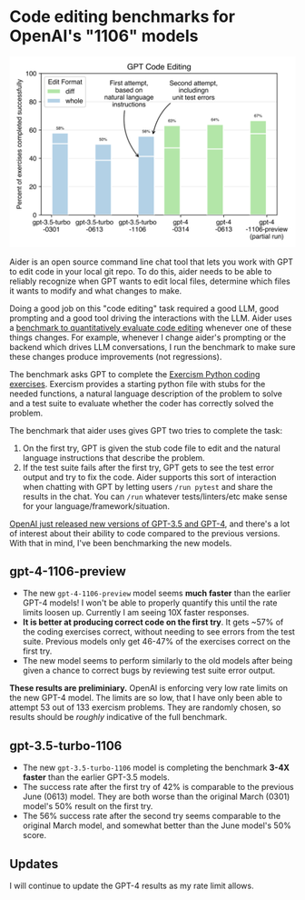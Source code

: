 # Code editing benchmarks for OpenAI's "1106" models

[![benchmark results](../assets/benchmarks-1106.svg)](https://aider.chat/assets/benchmarks-1106.svg)

Aider is an open source command line chat tool that lets you work with GPT to edit
code in your local git repo.
To do this, aider needs to be able to reliably recognize when GPT wants to edit local files,
determine which files it wants to modify and what changes to make.

Doing a good job on this "code editing" task required a good LLM, good prompting and
a good tool driving the interactions with the LLM.
Aider uses a
[benchmark to quantitatively evaluate code editing](https://aider.chat/docs/benchmarks.html)
whenever one of these things changes.
For example,
whenever I change aider's prompting or the backend which drives LLM conversations,
I run the benchmark to make sure these changes produce improvements (not regressions).

The benchmark asks GPT to complete the
[Exercism Python coding exercises](https://github.com/exercism/python).
Exercism provides a starting python file with stubs for the needed functions,
a natural language description of the problem to solve
and a test suite to evaluate whether the coder has correctly solved the problem.

The benchmark that aider uses gives GPT two tries to complete the task:

1. On the first try, GPT is given the stub code file to edit and the natural language instructions that describe the problem.
2. If the test suite fails after the first try, GPT gets to see the test error output and try to fix the code. Aider supports this sort of interaction when chatting with GPT by letting users `/run pytest` and share the results in the chat. You can `/run` whatever tests/linters/etc make sense for your language/framework/situation.

[OpenAI just released new versions of GPT-3.5 and GPT-4](https://openai.com/blog/new-models-and-developer-products-announced-at-devday),
and there's a lot
of interest about their ability to code compared to the previous versions.
With that in mind, I've been benchmarking the new models.

## gpt-4-1106-preview

- The new `gpt-4-1106-preview` model seems **much faster** than the earlier GPT-4 models! I won't be able to properly quantify this until the rate limits loosen up. Currently I am seeing 10X faster responses.
- **It is better at producing correct code on the first try**. It gets ~57% of the coding exercises correct, without needing to see errors from the test suite. Previous models only get 46-47% of the exercises correct on the first try.
- The new model seems to perform similarly to the old models after being given a chance to correct bugs by reviewing test suite error output.

**These results are preliminiary.**
OpenAI is enforcing very low
rate limits on the new GPT-4 model. The limits are so low, that
I have only been able to attempt 53 out of 133 exercism problems.
They are randomly chosen, so results should be *roughly*
indicative of the full benchmark.

## gpt-3.5-turbo-1106

- The new `gpt-3.5-turbo-1106` model is completing the benchmark **3-4X faster** than the earlier GPT-3.5 models.
- The success rate after the first try of 42% is comparable to the previous June (0613) model. They are both worse than the original March (0301) model's 50% result on the first try.
- The 56% success rate after the second try seems comparable to the original March model, and somewhat better than the June model's 50% score.


## Updates

I will continue to update the GPT-4 results as my rate limit allows.
